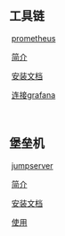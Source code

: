 ##           工具链 

​                  [prometheus]()

​                           [简介](prometheus/简介.md)

​                           [安装文档](prometheus/install.md)

​                           [连接grafana](promeetheus/graph)

​                     

##           堡垒机

​                    [jumpserver]()

​                          [简介](jumpserver/介绍.md)

​                          [安装文档](jumpserver/install.md)

​                          [使用](jumpserver/use.md)

​             





